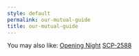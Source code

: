 ```yaml
---
style: default
permalink: our-mutual-guide
title: our-mutual-guide
---
```

You may also like:
[Opening Night](http://scp-wiki.net/opening-night)
[SCP-2588](http://scp-wiki.net/scp-2588)